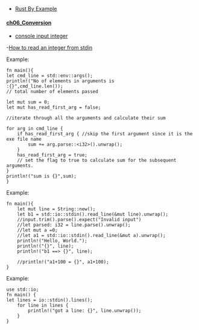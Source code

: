 
- [Rust By Example](https://doc.rust-lang.org/rust-by-example/index.html)

#### [ch06_Conversion](https://doc.rust-lang.org/rust-by-example/conversion.html) 
    
- [console input integer](https://medium.com/@rohanbhatotiya/how-can-we-take-integers-as-an-input-in-rust-8f76ddf51010)

-[How to read an integer from stdin](https://users.rust-lang.org/t/how-to-read-an-integer-from-stdin/57538/17)

Example:

    fn main(){
    let cmd_line = std::env::args();
    println!("No of elements in arguments is 
    :{}",cmd_line.len()); 
    // total number of elements passed

    let mut sum = 0;
    let mut has_read_first_arg = false;

    //iterate through all the arguments and calculate their sum

    for arg in cmd_line {
        if has_read_first_arg { //skip the first argument since it is the exe file name
            sum += arg.parse::<i32>().unwrap();
        }
        has_read_first_arg = true; 
        // set the flag to true to calculate sum for the subsequent arguments.
    }
    println!("sum is {}",sum);
    }

Example:

    fn main(){
        let mut line = String::new();
        let b1 = std::io::stdin().read_line(&mut line).unwrap();
        //input.trim().parse().expect("Invalid input")
        //let parsed: i32 = line.parse().unwrap();
        //let mut a =0;
        //let a1 = std::io::stdin().read_line(&mut a).unwrap();
        println!("Hello, World.");
        println!("{}", line);
        println!("b1 ==> {}", line);
    
        //println!("a1+100 = {}", a1+100);
    }

Example:

    use std::io;
    fn main() {
    let lines = io::stdin().lines();
        for line in lines {
            println!("got a line: {}", line.unwrap());
        }
    }
